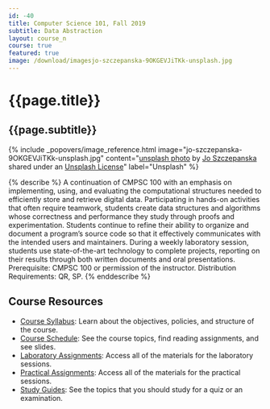 ```yaml
---
id: -40
title: Computer Science 101, Fall 2019
subtitle: Data Abstraction
layout: course_n
course: true
featured: true
image: /download/imagesjo-szczepanska-9OKGEVJiTKk-unsplash.jpg
---
```


# {{page.title}}
## {{page.subtitle}}

<!-- Include header image -->
{% include _popovers/image_reference.html image="jo-szczepanska-9OKGEVJiTKk-unsplash.jpg" content="<a title='Everything You Need' href='https://unsplash.com/photos/9OKGEVJiTKk'>unsplash photo</a> by <a href='https://unsplash.com/@joszczepanska'>Jo Szczepanska</a> shared under an <a href='https://unsplash.com/license'>Unsplash License</a></small>" label="Unsplash" %}

{% describe %}
A continuation of CMPSC 100 with an emphasis on implementing, using, and
evaluating the computational structures needed to efficiently store and retrieve
digital data. Participating in hands-on activities that often require teamwork,
students create data structures and algorithms whose correctness and performance
they study through proofs and experimentation. Students continue to refine their
ability to organize and document a program’s source code so that it effectively
communicates with the intended users and maintainers. During a weekly laboratory
session, students use state-of-the-art technology to complete projects,
reporting on their results through both written documents and oral
presentations. Prerequisite: CMPSC 100 or permission of the instructor.
Distribution Requirements: QR, SP.
{% enddescribe %}

## Course Resources

<ul class="fa-ul">

<li><i class="fa-li fa fa-arrow-right"></i><a href="https://github.com/Allegheny-Computer-Science-101-F2019/cs101-F2019-syllabus/releases/download/cs101F2019-syllabus-0.2.0/cs101F2019_syllabus.pdf"
class="major">Course Syllabus</a>: Learn about the objectives, policies, and structure of the course.

<li><i class="fa-li fa fa-arrow-right"></i><a href="{{site.baseurl}}teaching/cs101F2019/schedule/"
class="major">Course Schedule</a>: See the course topics, find reading assignments, and see slides.

<li><i class="fa-li fa fa-arrow-right"></i><a href="{{site.baseurl}}teaching/cs101F2019/laboratories/"
class="major">Laboratory Assignments</a>: Access all of the materials for the laboratory sessions.

<li><i class="fa-li fa fa-arrow-right"></i><a href="{{site.baseurl}}teaching/cs101F2019/practicals/"
class="major">Practical Assignments</a>: Access all of the materials for the practical sessions.

<li><i class="fa-li fa fa-arrow-right"></i><a href="{{site.baseurl}}teaching/cs101F2019/studyguides/"
class="major">Study Guides</a>: See the topics that you should study for a quiz or an examination.

</ul>
